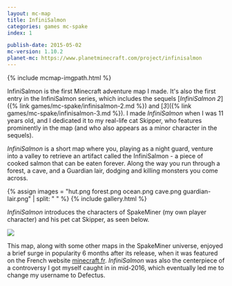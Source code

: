 ```yaml
---
layout: mc-map
title: InfiniSalmon
categories: games mc-spake
index: 1

publish-date: 2015-05-02
mc-version: 1.10.2
planet-mc: https://www.planetminecraft.com/project/infinisalmon
---
```


{% include mcmap-imgpath.html %}

InfiniSalmon is the first Minecraft adventure map I made. It's also the first entry in the InfiniSalmon series, which includes the sequels [*InfiniSalmon 2*]({% link games/mc-spake/infinisalmon-2.md %}) and [*3*]({% link games/mc-spake/infinisalmon-3.md %}). I made *InfiniSalmon* when I was 11 years old, and I dedicated it to my real-life cat Skipper, who features prominently in the map (and who also appears as a minor character in the sequels).

*InfiniSalmon* is a short map where you, playing as a night guard, venture into a valley to retrieve an artifact called the InfiniSalmon - a piece of cooked salmon that can be eaten forever. Along the way you run through a forest, a cave, and a Guardian lair, dodging and killing monsters you come across. 

{% assign images = "hut.png forest.png ocean.png cave.png guardian-lair.png" | split: " " %}
{% include gallery.html %}

*InfiniSalmon* introduces the characters of SpakeMiner (my own player character) and his pet cat Skipper, as seen below.

<img src="{{ image_dir }}/characters.png">

This map, along with some other maps in the SpakeMiner universe, enjoyed a brief surge in popularity 6 months after its release, when it was featured on the French website [minecraft.fr](https://minecraft.fr/infinisalmon/). *InfiniSalmon* was also the centerpiece of a controversy I got myself caught in in mid-2016, which eventually led me to change my username to Defectus.